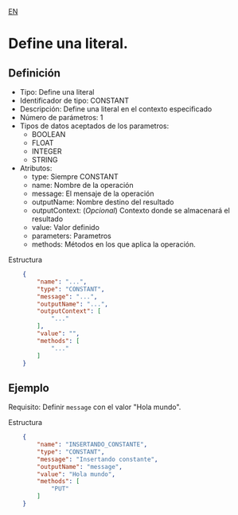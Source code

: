 [EN](CONSTANT.md)
# Define una literal.

## Definición
* Tipo: Define una literal
* Identificador de tipo: CONSTANT
* Descripción: Define una literal en el contexto especificado
* Número de parámetros: 1
* Tipos de datos aceptados de los parametros:
  * BOOLEAN
  * FLOAT
  * INTEGER
  * STRING
* Atributos:
  * type: Siempre CONSTANT
  * name: Nombre de la operación
  * message: El mensaje de la operación
  * outputName: Nombre destino del resultado
  * outputContext: (_Opcional_) Contexto donde se almacenará el resultado
  * value: Valor definido
  * parameters: Parametros
  * methods: Métodos en los que aplica la operación.

Estructura
```json
	{
		"name": "...",
		"type": "CONSTANT",
		"message": "...",
		"outputName": "...",
		"outputContext": [
			"..."
		],
		"value": "",
		"methods": [
			"..."
		]
	}
```
## Ejemplo

Requisito: Definir `message` con el valor "Hola mundo".

Estructura
```json
	{
		"name": "INSERTANDO_CONSTANTE",
		"type": "CONSTANT",
		"message": "Insertando constante",
		"outputName": "message",
		"value": "Hola mundo",
		"methods": [
			"PUT"
		]
	}
```
